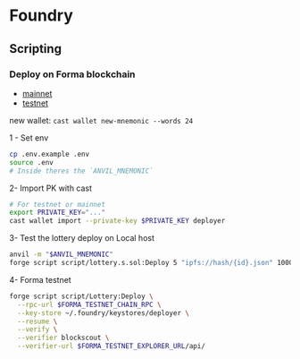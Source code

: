 # Foundry

## Scripting

### Deploy on Forma blockchain

- [mainnet](https://github.com/forma-dev/hyperlane-bridge-ui/blob/6e2726ac694d344e73daf41d6b3b7fd28e5313cf/src/consts/chains.ts#L11-L35)
- [testnet](https://github.com/forma-dev/hyperlane-bridge-ui/blob/6e2726ac694d344e73daf41d6b3b7fd28e5313cf/src/consts/chains.ts#L150-L174)

new wallet: `cast wallet new-mnemonic --words 24`

1 - Set env

```bash
cp .env.example .env
source .env
# Inside theres the `ANVIL_MNEMONIC`
```

2- Import PK with cast

```bash
# For testnet or mainnet
export PRIVATE_KEY="..." 
cast wallet import --private-key $PRIVATE_KEY deployer
```

3- Test the lottery deploy on Local host

```bash
anvil -m "$ANVIL_MNEMONIC"
forge script script/lottery.s.sol:Deploy 5 "ipfs://hash/{id}.json" 10000000000000000 "0x1234567890123456789012345678901234567890"  --sig 'run(uint256,string,uint256,address)' --fork-url $ANVIL_CHAIN_RPC --broadcast
```

4- Forma testnet

```bash
forge script script/Lottery:Deploy \
  --rpc-url $FORMA_TESTNET_CHAIN_RPC \
  --key-store ~/.foundry/keystores/deployer \
  --resume \
  --verify \
  --verifier blockscout \
  --verifier-url $FORMA_TESTNET_EXPLORER_URL/api/
```

